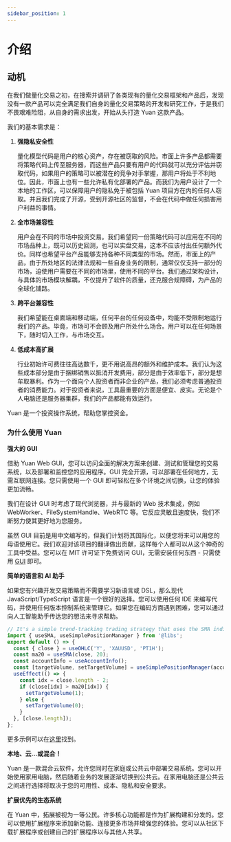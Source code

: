 ```yaml
---
sidebar_position: 1
---
```


# 介绍

## 动机

在我们做量化交易之初，在搜索并调研了各类现有的量化交易框架和产品后，发现没有一款产品可以完全满足我们自身的量化交易策略的开发和研究工作，于是我们不畏艰难险阻，从自身的需求出发，开始从头打造 Yuan 这款产品。

我们的基本需求是：

1. **强隐私安全性**

   量化模型代码是用户的核心资产，存在被窃取的风险。市面上许多产品都需要将策略代码上传至服务器，而这些产品只要有用户的代码就可以充分评估并窃取代码，如果用户的策略可以被潜在的竞争对手掌握，那用户将处于不利地位。因此，市面上也有一些允许私有化部署的产品。而我们为用户设计了一个本地的工作区，可以保障用户的隐私免于被包括 Yuan 项目方在内的任何人窃取。并且我们完成了开源，受到开源社区的监督，不会在代码中做任何损害用户利益的事情。

2. **全市场兼容性**

   用户会在不同的市场中投资交易。我们希望同一份策略代码可以应用在不同的市场品种上，既可以历史回测，也可以实盘交易，这本不应该付出任何额外代价。同样也希望平台产品能够支持各种不同类型的市场。然而，市面上的产品，由于所处地区的法律法规和一些自身业务的限制，通常仅仅支持一部分的市场，迫使用户需要在不同的市场里，使用不同的平台。我们通过架构设计，与具体的市场模块解耦，不仅提升了软件的质量，还克服合规障碍，为产品的全球化铺路。

3. **跨平台兼容性**

   我们希望能在桌面端和移动端，任何平台的任何设备中，均能不受限制地运行我们的产品。毕竟，市场可不会顾及用户所处什么场合。用户可以在任何场景下，随时切入工作，与市场交互。

4. **低成本高扩展**

   行业初始许可费往往高达数千，更不用说高昂的额外和维护成本。我们认为这些成本部分是由于捆绑销售以抵消开发费用，部分是由于效率低下，部分是想牟取暴利。作为一个面向个人投资者而非企业的产品，我们必须考虑普通投资者的消费能力。对于投资者来说，工具最重要的方面是便宜、皮实。无论是个人电脑还是服务器集群，我们的产品都能有效运行。

Yuan 是一个投资操作系统，帮助您掌控资金。

### 为什么使用 Yuan

**强大的 GUI**

借助 Yuan Web GUI，您可以访问全面的解决方案来创建、测试和管理您的交易系统，以及部署和监控您的应用程序。GUI 完全开源，可以部署在任何地方，无需互联网连接。您只需使用一个 GUI 即可轻松在多个环境之间切换，让您的体验更加流畅。

我们在设计 GUI 时考虑了现代浏览器，并与最新的 Web 技术集成，例如 WebWorker、FileSystemHandle、WebRTC 等。它反应灵敏且速度快，我们不断努力使其更好地为您服务。

虽然 GUI 目前是用中文编写的，但我们计划将其国际化，以便您将来可以用您的母语使用它。我们欢迎对该项目的翻译做出贡献，这样每个人都可以从这个神奇的工具中受益。您可以在 MIT 许可证下免费访问 GUI，无需安装任何东西 - 只需使用 [GUI](https://y.ntnl.io) 即可。

**简单的语言和 AI 助手**

如果您有兴趣开发交易策略而不需要学习新语言或 DSL，那么现代 JavaScript/TypeScript 语言是一个很好的选择。您可以使用任何 IDE 来编写代码，并使用任何版本控制系统来管理它。如果您在编码方面遇到困难，您可以通过向人工智能助手传达您的想法来寻求帮助。

```ts
// It's a simple trend-tracking trading strategy that uses the SMA indicator.
import { useSMA, useSimplePositionManager } from '@libs';
export default () => {
  const { close } = useOHLC('Y', 'XAUUSD', 'PT1H');
  const ma20 = useSMA(close, 20);
  const accountInfo = useAccountInfo();
  const [targetVolume, setTargetVolume] = useSimplePositionManager(accountInfo.account_id, 'XAUUSD');
  useEffect(() => {
    const idx = close.length - 2;
    if (close[idx] > ma20[idx]) {
      setTargetVolume(1);
    } else {
      setTargetVolume(0);
    }
  }, [close.length]);
};
```

更多示例可以在[这里](https://github.com/No-Trade-No-Life/Yuan-Public-Workspace)找到。

**本地、云...或混合！**

Yuan 是一款混合云软件，允许您同时在家庭或公共云中部署交易系统。您可以开始使用家用电脑，然后随着业务的发展逐渐切换到公共云。在家用电脑还是公共云之间进行选择将取决于您的可用性、成本、隐私和安全要求。

**扩展优先的生态系统**

在 Yuan 中，拓展被视为一等公民。许多核心功能都是作为扩展构建和分发的。您可以使用扩展程序来添加新功能、连接更多市场并增强您的体验。您可以从社区下载扩展程序或创建自己的扩展程序以与其他人共享。
